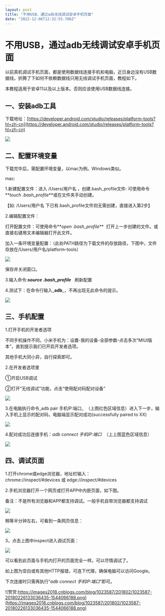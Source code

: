 ```yaml
---
layout: post
title: "不用USB，通过adb无线调试安卓手机页面"
date: "2022-12-06T12:32:55.706Z"
---
```

不用USB，通过adb无线调试安卓手机页面
=====================

以前真机调试手机页面，都是使用数据线连接手机和电脑，近日身边没有USB数据线，折腾了下如何不依赖数据线只用无线调试手机页面，教程如下。

本教程适用于安卓11以及以上版本。否则应该使用USB数据线连接。

一、安装adb工具
---------

下载地址：[https://developer.android.com/studio/releases/platform-tools?hl=zh-cn](https://developer.android.com/studio/releases/platform-tools?hl=zh-cn)

![](https://img2023.cnblogs.com/blog/1023587/202212/1023587-20221206185217946-459910065.png)

二、配置环境变量
--------

下载完毕后，需配置环境变量，以mac为例。Windows类似。

mac:

1.新建配置文件：进入 /Users/用户名 ，创建.bash\_profile文件: 可使用命令**_touch .bash\_profile_**或在文件夹手动创建。

【如: /Users/用户名 下已有.bash\_profile文件则无需创建，直接进入第2步】

2.编辑配置文件：  

打开配置文件：可使用命令**_open .bash\_profile_**  打开上一步创建的文件。或直接右键用文本编辑器打开此文件。

加入一条环境变量配置：（此处PATH路径为下载文件的存放路径，下图中，文件存放在/Users/用户名/platform-tools）

![](https://img2023.cnblogs.com/blog/1023587/202212/1023587-20221206185218170-497245474.png)

保存并关闭窗口。

3.输入命令:_**source .bash\_profile**_   刷新配置

4.测试下：在命令行输入_**adb**_，不再出现无此命令的提示。

![](https://img2023.cnblogs.com/blog/1023587/202212/1023587-20221206185217625-915147207.png)

三、手机配置
------

1.打开手机的开发者选项

不同手机操作不同，小米手机为：设置-我的设备-全部参数-点击多次“MIUI版本”，直到提示我们已开启开发者选项。

其他手机大同小异，自行探索即可。

2.在开发者选项里

①开启USB调试

②打开“无线调试”功能，点击“使用配对码配对设备”

![](https://img2023.cnblogs.com/blog/1023587/202212/1023587-20221206185217824-196983572.png)

3.在电脑执行命令_adb pair 手机IP:端口_  （上图红色区域信息）进入下一步，输入手机上显示的配对码，电脑端显示配对成功(successfully paired to XX)

![](https://img2023.cnblogs.com/blog/1023587/202212/1023587-20221206185218207-941178487.png)

4.配对成功后连接手机：_adb connect 手机IP:端口_  （上上图蓝色区域信息）

![](https://img2023.cnblogs.com/blog/1023587/202212/1023587-20221206185217972-1656960826.png)

四、调试页面
------

1.打开chrome或edge浏览器，地址栏输入：chrome://inspect/#devices 或 edge://inspect/#devices 

2.手机浏览器打开一个网页或打开APP中内嵌页面，如下图。

备注：不是所有浏览器和APP都支持调试。一般手机自带浏览器都支持调试

![](https://img2023.cnblogs.com/blog/1023587/202212/1023587-20221206185218564-1396794400.png)

稍等半分钟左右，可看到一条网页信息：

![](https://img2023.cnblogs.com/blog/1023587/202212/1023587-20221206185217984-705515749.png)

3，点击上图中inspect进入调试页面：

![](https://img2023.cnblogs.com/blog/1023587/202212/1023587-20221206185218819-645266610.png)

可以看到此页面与手机内打开的页面完全一样。可以尽情调试了。

如上图为空白或有其他HTTP报错，可连下代理，确保电脑可以访问Google。

下次连接时只需再执行“_adb connect 手机IP:端口_”即可。

![赞赏:https://images2018.cnblogs.com/blog/1023587/201802/1023587-20180226133036435-1544066188.png](https://images2018.cnblogs.com/blog/1023587/201802/1023587-20180226133036435-1544066188.png)
